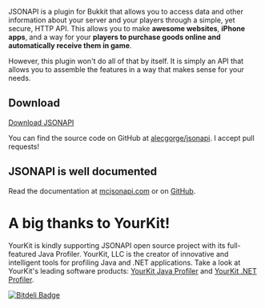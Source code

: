 JSONAPI is a plugin for Bukkit that allows you to access data and other information about your server and your players through a simple, yet secure, HTTP API. This allows you to make **awesome websites**, **iPhone apps**, and a way for your **players to purchase goods online and automatically receive them in game**.

However, this plugin won't do all of that by itself. It is simply an API that allows you to assemble the features in a way that makes sense for your needs.

## Download

[Download JSONAPI](https://github.com/alecgorge/jsonapi/releases)

You can find the source code on GitHub at [alecgorge/jsonapi](https://github.com/alecgorge/jsonapi). I accept pull requests!

## JSONAPI is well documented

Read the documentation at [mcjsonapi.com](http://mcjsonapi.com) or on [GitHub](site/contents/index.markdown).

# A big thanks to YourKit!

YourKit is kindly supporting JSONAPI open source project with its full-featured Java Profiler.
YourKit, LLC is the creator of innovative and intelligent tools for profiling
Java and .NET applications. Take a look at YourKit's leading software products:
[YourKit Java Profiler](http://www.yourkit.com/java/profiler/index.jsp) and
[YourKit .NET Profiler](http://www.yourkit.com/.net/profiler/index.jsp)</a>.

[![Bitdeli Badge](https://d2weczhvl823v0.cloudfront.net/alecgorge/jsonapi/trend.png)](https://bitdeli.com/free "Bitdeli Badge")

